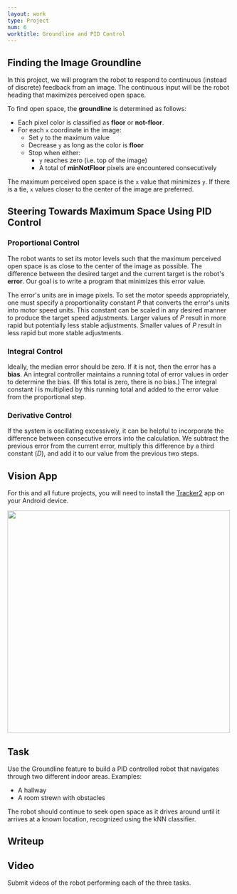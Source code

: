```yaml
---
layout: work
type: Project
num: 6
worktitle: Groundline and PID Control
---
```


## Finding the Image Groundline

In this project, we will program the robot to respond to continuous (instead of discrete) 
feedback from an image. The continuous input will be the robot heading that maximizes 
perceived open space.

To find open space, the **groundline** is determined as follows:
* Each pixel color is classified as **floor** or **not-floor**.
* For each `x` coordinate in the image:
  * Set `y` to the maximum value
  * Decrease `y` as long as the color is **floor**
  * Stop when either:
    * `y` reaches zero (i.e. top of the image)
	* A total of **minNotFloor** pixels are encountered consecutively
	
The maximum perceived open space is the `x` value that minimizes `y`. If there is a tie,
`x` values closer to the center of the image are preferred.

## Steering Towards Maximum Space Using PID Control

### Proportional Control

The robot wants to set its motor levels such that the maximum perceived open space is as 
close to the center of the image as possible. The difference between the desired target
and the current target is the robot's **error**. Our goal is to write a program that 
minimizes this error value.

The error's units are in image pixels. To set the motor speeds appropriately, one must
specify a proportionality constant *P* that converts the error's units into motor speed 
units. This constant can be scaled in any desired manner to produce the target speed 
adjustments. Larger values of *P* result in more rapid but potentially less stable
adjustments. Smaller values of *P* result in less rapid but more stable adjustments.

### Integral Control

Ideally, the median error should be zero. If it is not, then the error has a **bias**. 
An integral controller maintains a running total of error values in order to determine the bias.
(If this total is zero, there is no bias.) The integral constant *I* is multiplied by this
running total and added to the error value from the proportional step.

### Derivative Control

If the system is oscillating excessively, it can be helpful to incorporate the difference 
between consecutive errors into the calculation. We subtract the previous error from the 
current error, multiply this difference by a third constant (*D*), and add it to our value 
from the previous two steps.

## Vision App

For this and all future projects, you will need to install the 
[Tracker2](https://github.com/gjf2a/Tracker2/releases) app on your Android device.

<img src="https://hendrix-cs.github.io{{site.baseurl}}/assets/images/Groundline1.png" width=500>

## Task

Use the Groundline feature to build a PID controlled robot that navigates through 
two different indoor areas. Examples:
* A hallway
* A room strewn with obstacles

The robot should continue to seek open space as it drives around until it arrives
at a known location, recognized using the kNN classifier.

## Writeup



## Video

Submit videos of the robot performing each of the three tasks.